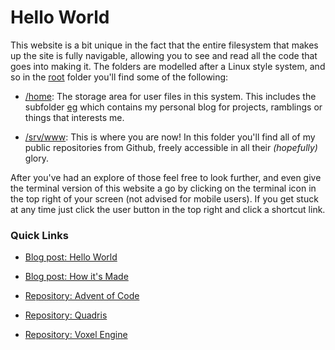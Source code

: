 # Hello World

This website is a bit unique in the fact that the entire filesystem that makes up the site is fully navigable, allowing you to see and read all the code that goes into making it. The folders are modelled after a Linux style system, and so in the [root](/) folder you'll find some of the following:

* [/home](/home): The storage area for user files in this system. This includes the subfolder [eg](/home/eg) which contains my personal blog for projects, ramblings or things that interests me.

* [/srv/www](/srv/www/): This is where you are now! In this folder you'll find all of my public repositories from Github, freely accessible in all their *(hopefully)* glory.

After you've had an explore of those feel free to look further, and even give the terminal version of this website a go by clicking on the terminal icon in the top right of your screen (not advised for mobile users). If you get stuck at any time just click the user button in the top right and click a shortcut link.

### Quick Links

* [Blog post: Hello World](/home/eg/hello-world)
* [Blog post: How it's Made](/home/eg/how-its-made)

* [Repository: Advent of Code](/srv/www/Advent-of-Code)
* [Repository: Quadris](/srv/www/Quadris)
* [Repository: Voxel Engine](/srv/www/Voxel-Engine)
